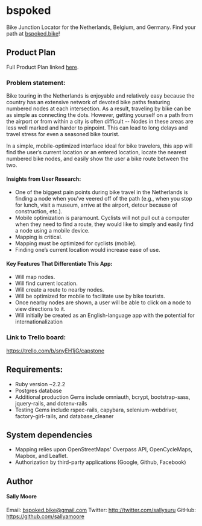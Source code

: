 # bspoked
Bike Junction Locator for the Netherlands, Belgium, and Germany.
Find your path at [bspoked.bike](https://www.bspoked.bike)!

## Product Plan
Full Product Plan linked [here](https://docs.google.com/document/d/1B4K3zuGGnTcj-IX8mHe3t_gWqpO8Ft8Caxwo9BZfpwQ/edit?usp=sharing).

### Problem statement:
Bike touring in the Netherlands is enjoyable and relatively easy because the country has an extensive network of devoted bike paths featuring numbered nodes at each intersection. As a result, traveling by bike can be as simple as connecting the dots. However, getting yourself on a path from the airport or from within a city is often difficult -- Nodes in these areas are less well marked and harder to pinpoint. This can lead to long delays and travel stress for even a seasoned bike tourist.

In a simple, mobile-optimized interface ideal for bike travelers, this app will find the user’s current location or an entered location, locate the nearest numbered bike nodes, and easily show the user a bike route between the two.


#### Insights from User Research:
- One of the biggest pain points during bike travel in the Netherlands is finding a node when you’ve veered off of the path (e.g., when you stop for lunch, visit a museum, arrive at the airport, detour because of construction, etc.).
- Mobile optimization is paramount. Cyclists will not pull out a computer when they need to find a route, they would like to simply and easily find a node using a mobile device.
- Mapping is critical.
- Mapping must be optimized for cyclists (mobile).
- Finding one’s current location would increase ease of use.

#### Key Features That Differentiate This App:
- Will map nodes.
- Will find current location.
- Will create a route to nearby nodes.
- Will be optimized for mobile to facilitate use by bike tourists.
- Once nearby nodes are shown, a user will be able to click on a node to view directions to it.
- Will initially be created as an English-language app with the potential for internationalization

### Link to Trello board:
https://trello.com/b/snyEH1jG/capstone

## Requirements:
* Ruby version ~2.2.2
* Postgres database
* Additional production Gems include omniauth, bcrypt, bootstrap-sass, jquery-rails, and dotenv-rails
* Testing Gems include rspec-rails, capybara, selenium-webdriver, factory-girl-rails, and database_cleaner  

## System dependencies
* Mapping relies upon OpenStreetMaps' Overpass API, OpenCycleMaps, Mapbox, and Leaflet.
* Authorization by third-party applications (Google, Github, Facebook)

## Author
#### Sally Moore 
Email: bspoked.bike@gmail.com
Twitter: http://twitter.com/sallysuru
GitHub: https://github.com/sallyamoore
